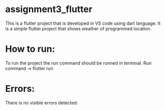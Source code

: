 # assignment3_flutter

This is a flutter project that is developed in VS code using dart language. 
It is a simple flutter project that shows weather of programmed location.
# How to run:

To run the project the run command should be runned in terminal.
Run command -> flutter run

# Errors:

There is no visible errors detected.

